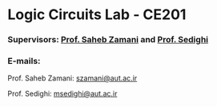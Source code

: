 # Logic Circuits Lab - CE201

### Supervisors: [Prof. Saheb Zamani](https://aut.ac.ir/cv/2505/%D9%85%D8%B1%D8%AA%D8%B6%DB%8C%20%D8%B5%D8%A7%D8%AD%D8%A8%20%D8%A7%D9%84%D8%B2%D9%85%D8%A7%D9%86%DB%8C) and [Prof. Sedighi](https://aut.ac.ir/cv/2365/%D9%85%D9%87%D8%AF%DB%8C%20%D8%B5%D8%AF%DB%8C%D9%82%DB%8C)
### E-mails: 
Prof. Saheb Zamani: [szamani@aut.ac.ir](mailto:szamani@aut.ac.ir)

Prof. Sedighi: [msedighi@aut.ac.ir](mailto:msedighi@aut.ac.ir)

